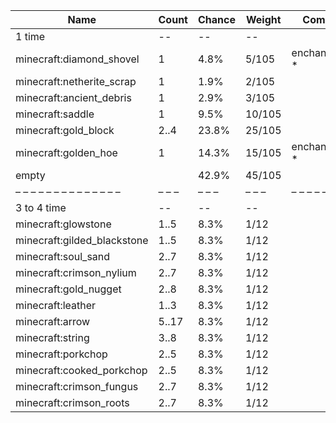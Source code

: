 | Name                        | Count | Chance | Weight | Comment         |
| --------------------------- | ----- | ------ | ------ | --------------- |
| 1 time                      |    -- |     -- |     -- |                 |
| minecraft:diamond_shovel    |     1 |   4.8% |  5/105 | enchantments: * |
| minecraft:netherite_scrap   |     1 |   1.9% |  2/105 |                 |
| minecraft:ancient_debris    |     1 |   2.9% |  3/105 |                 |
| minecraft:saddle            |     1 |   9.5% | 10/105 |                 |
| minecraft:gold_block        |  2..4 |  23.8% | 25/105 |                 |
| minecraft:golden_hoe        |     1 |  14.3% | 15/105 | enchantments: * |
| empty                       |       |  42.9% | 45/105 |                 |
| – – – – – – – – – – – – – – | – – – | – – –  | – – –  | – – – – – – – – |
| 3 to 4 time                 |    -- |     -- |     -- |                 |
| minecraft:glowstone         |  1..5 |   8.3% |   1/12 |                 |
| minecraft:gilded_blackstone |  1..5 |   8.3% |   1/12 |                 |
| minecraft:soul_sand         |  2..7 |   8.3% |   1/12 |                 |
| minecraft:crimson_nylium    |  2..7 |   8.3% |   1/12 |                 |
| minecraft:gold_nugget       |  2..8 |   8.3% |   1/12 |                 |
| minecraft:leather           |  1..3 |   8.3% |   1/12 |                 |
| minecraft:arrow             | 5..17 |   8.3% |   1/12 |                 |
| minecraft:string            |  3..8 |   8.3% |   1/12 |                 |
| minecraft:porkchop          |  2..5 |   8.3% |   1/12 |                 |
| minecraft:cooked_porkchop   |  2..5 |   8.3% |   1/12 |                 |
| minecraft:crimson_fungus    |  2..7 |   8.3% |   1/12 |                 |
| minecraft:crimson_roots     |  2..7 |   8.3% |   1/12 |                 |